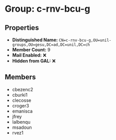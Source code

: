 # Group: c-rnv-bcu-g

## Properties

- **Distinguished Name:** `CN=c-rnv-bcu-g,OU=unil-groups,OU=gesu,DC=ad,DC=unil,DC=ch`
- **Member Count:** 9
- **Mail Enabled:** ❌
- **Hidden from GAL:** ❌

## Members

- cbezenc2
- cburki1
- clecosse
- croger3
- emanisca
- jfrey
- lalbenqu
- msadoun
- rvez1
